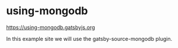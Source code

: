 # using-mongodb

https://using-mongodb.gatsbyjs.org

In this example site we will use the gatsby-source-mongodb plugin.
